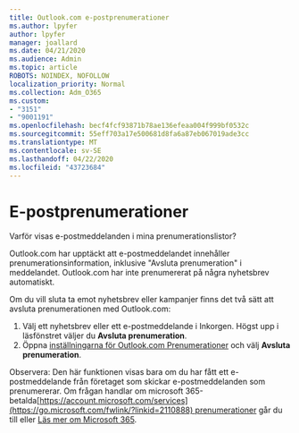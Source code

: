 ```yaml
---
title: Outlook.com e-postprenumerationer
ms.author: lpyfer
author: lpyfer
manager: joallard
ms.date: 04/21/2020
ms.audience: Admin
ms.topic: article
ROBOTS: NOINDEX, NOFOLLOW
localization_priority: Normal
ms.collection: Adm_O365
ms.custom:
- "3151"
- "9001191"
ms.openlocfilehash: becf4fcf93871b78ae136efeaa004f999bf0532c
ms.sourcegitcommit: 55eff703a17e500681d8fa6a87eb067019ade3cc
ms.translationtype: MT
ms.contentlocale: sv-SE
ms.lasthandoff: 04/22/2020
ms.locfileid: "43723684"
---
```

# <a name="email-subscriptions"></a>E-postprenumerationer

Varför visas e-postmeddelanden i mina prenumerationslistor?

Outlook.com har upptäckt att e-postmeddelandet innehåller prenumerationsinformation, inklusive "Avsluta prenumeration" i meddelandet. Outlook.com har inte prenumererat på några nyhetsbrev automatiskt.

Om du vill sluta ta emot nyhetsbrev eller kampanjer finns det två sätt att avsluta prenumerationen med Outlook.com:
1. Välj ett nyhetsbrev eller ett e-postmeddelande i Inkorgen. Högst upp i läsfönstret väljer du **Avsluta prenumeration**.
2. Öppna [inställningarna för Outlook.com Prenumerationer](https://go.microsoft.com/fwlink/?linkid=2110887) och välj **Avsluta prenumeration**.

Observera: Den här funktionen visas bara om du har fått ett e-postmeddelande från företaget som skickar e-postmeddelanden som prenumererar.
Om frågan handlar om microsoft 365-betalda[https://account.microsoft.com/services](https://go.microsoft.com/fwlink/?linkid=2110888) prenumerationer går du till eller [Läs mer om Microsoft 365](https://products.office.com/compare-all-microsoft-office-products?tab=1&WT.mc_id=PROD_OL-Web_Support_O365NewValue_Upgrade).
  